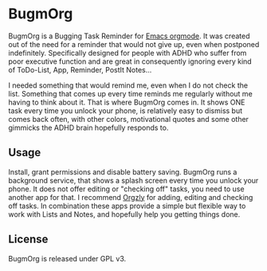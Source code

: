 # BugmOrg

BugmOrg is a Bugging Task Reminder for [Emacs orgmode](https://orgmode.org/). It was created out of the need for a 
reminder that would not give up, even when postponed indefinitely. Specifically designed for people
with ADHD who suffer from poor executive function and are great in consequently ignoring every
kind of ToDo-List, App, Reminder, PostIt Notes... 

I needed something that would remind me, even when I do not check the list. Something that
comes up every time reminds me regularly without me having to think about it. That is where 
BugmOrg comes in. It shows ONE task every time you unlock your phone, is relatively easy to 
dismiss but comes back often, with other colors, motivational quotes and some other gimmicks 
the ADHD brain hopefully responds to.

## Usage

Install, grant permissions and disable battery saving. BugmOrg runs a background service, that 
shows a splash screen every time you unlock your phone. It does not offer editing or "checking off" 
tasks, you need to use another app for that. I recommend [Orgzly](https://orgzly.com/) for adding, 
editing and checking off tasks. In combination these apps provide a simple but flexible way to 
work with Lists and Notes, and hopefully help you getting things done.

## License

BugmOrg is released under GPL v3.